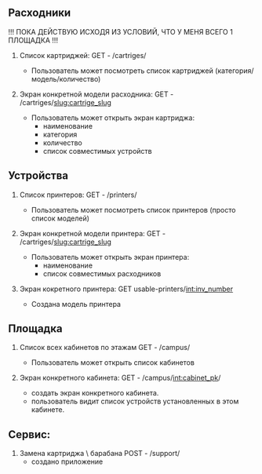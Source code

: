 ## Расходники
!!! ПОКА ДЕЙСТВУЮ ИСХОДЯ ИЗ УСЛОВИЙ, ЧТО У МЕНЯ ВСЕГО 1 ПЛОЩАДКА !!!
1. Список картриджей: GET - /cartriges/
    - Пользователь может посмотреть список картриджей (категория/модель/количество)

2. Экран конкретной модели расходника: GET - /cartriges/<slug:cartrige_slug>
    - Пользователь может открыть экран картриджа: 
        - наименование
        - категория
        - количество
        - список совместимых устройств


## Устройства
1. Список принтеров: GET - /printers/
    - Пользователь может посмотреть список принтеров (просто список моделей)

2. Экран конкретной модели принтера: GET - /cartriges/<slug:cartrige_slug>
    - Пользователь может открыть экран принтера: 
        - наименование
        - список совместимых расходников

3. Экран кокретного принтера: GET usable-printers/<int:inv_number>
    - Создана модель принтера


## Площадка
1. Список всех кабинетов по этажам GET - /campus/
    - Пользователь может открыть список кабинетов

2. Экран конкретного кабинета: GET - /campus/<int:cabinet_pk>/
    - создать экран конкретного кабинета.
    - пользователь видит список устройств установленных в этом кабинете.


## Сервис: 
1. Замена картриджа \ барабана POST - /support/
    - создано приложение